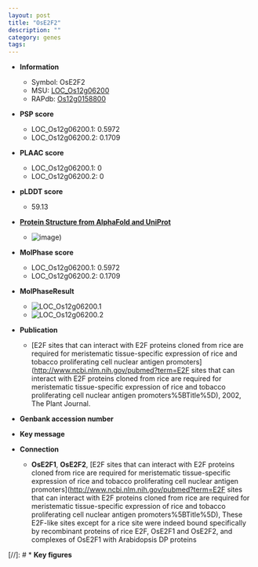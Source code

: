 ```yaml
---
layout: post
title: "OsE2F2"
description: ""
category: genes
tags: 
---
```


* **Information**  
    + Symbol: OsE2F2  
    + MSU: [LOC_Os12g06200](http://rice.plantbiology.msu.edu/cgi-bin/ORF_infopage.cgi?orf=LOC_Os12g06200)  
    + RAPdb: [Os12g0158800](http://rapdb.dna.affrc.go.jp/viewer/gbrowse_details/irgsp1?name=Os12g0158800)  

* **PSP score**  
    + LOC_Os12g06200.1: 0.5972 
    + LOC_Os12g06200.2: 0.1709 

* **PLAAC score**  
    + LOC_Os12g06200.1: 0 
    + LOC_Os12g06200.2: 0 

* **pLDDT score**
    + 59.13

* **[Protein Structure from AlphaFold and UniProt](https://www.uniprot.org/uniprotkb/Q2QXF8/entry#structure)**
    + ![image](https://ricepsp.github.io/images/Q2/AF-Q2QXF8-F1.png))

* **MolPhase score**
    + LOC_Os12g06200.1: 0.5972
    + LOC_Os12g06200.2: 0.1709

* **MolPhaseResult**
    + ![LOC_Os12g06200.1](https://ricepsp.github.io/pictures/LOC_Os12g/LOC_Os12g06200.1.png)
    + ![LOC_Os12g06200.2](https://ricepsp.github.io/pictures/LOC_Os12g/LOC_Os12g06200.2.png)

* **Publication**  
    + [E2F sites that can interact with E2F proteins cloned from rice are required for meristematic tissue-specific expression of rice and tobacco proliferating cell nuclear antigen promoters](http://www.ncbi.nlm.nih.gov/pubmed?term=E2F sites that can interact with E2F proteins cloned from rice are required for meristematic tissue-specific expression of rice and tobacco proliferating cell nuclear antigen promoters%5BTitle%5D), 2002, The Plant Journal.

* **Genbank accession number**  

* **Key message**  

* **Connection**  
    + __OsE2F1__, __OsE2F2__, [E2F sites that can interact with E2F proteins cloned from rice are required for meristematic tissue-specific expression of rice and tobacco proliferating cell nuclear antigen promoters](http://www.ncbi.nlm.nih.gov/pubmed?term=E2F sites that can interact with E2F proteins cloned from rice are required for meristematic tissue-specific expression of rice and tobacco proliferating cell nuclear antigen promoters%5BTitle%5D), These E2F-like sites except for a rice site were indeed bound specifically by recombinant proteins of rice E2F, OsE2F1 and OsE2F2, and complexes of OsE2F1 with Arabidopsis DP proteins

[//]: # * **Key figures**  


